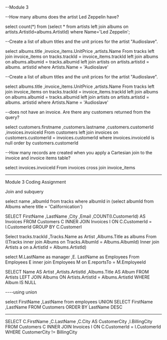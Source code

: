 --Module 3

--How many albums does the artist Led Zeppelin
have? 

select count(*) from (select *
from artists
left join albums
on artists.ArtistId=albums.ArtistId)
where Name='Led Zeppelin';


--Create a list of album titles and the unit prices for the artist "Audioslave".

select albums.title
,invoice_items.UnitPrice
,artists.Name
From tracks left join invoice_items on tracks.trackId = invoice_items.trackId
left join albums on albums.albumid = tracks.albumid
left join artists on artists.artistid = albums. artistid
where Artists.Name = 'Audioslave'

--Create a list of album titles and the unit prices for the artist "Audioslave".

select albums.title
,invoice_items.UnitPrice
,artists.Name
From tracks left join invoice_items on tracks.trackId = invoice_items.trackId
left join albums on albums.albumid = tracks.albumid
left join artists on artists.artistid = albums. artistid
where Artists.Name = 'Audioslave'

--does not have an invoice. Are there any customers returned from the query?  

select customers.firstname
,customers.lastname
,customers.customerId
,invoices.invoiceId
From customers left join invoices on customers.customerId = invoices.customerId
where invoices.invoiceId is null
order by customers.customerId

--How many records are created when you apply a Cartesian join to the invoice and invoice items table?

select invoices.invoiceId
From invoices cross join invoice_items


-----------------------------------------------------------------------------
Module 3 Coding Assignment

Join and subquery

select name
,albumId
from tracks
where albumId in (select albumId
from Albums
where title = 'Californication') 

SELECT FirstName
,LastName
,City
,Email
,COUNT(I.CustomerId) AS Invoices
FROM Customers C INNER JOIN Invoices I
ON C.CustomerId = I.CustomerId
GROUP BY C.CustomerI

Select tracks.trackId
,Tracks.Name as Artist
,Albums.Title as albums
From ((Tracks inner join Albums on Tracks.AlbumId = Albums.AlbumId)
Inner join Artists a 
on a.ArtistId = Albums.ArtistId)


select
M.LastName as manager
,E. LastName as Employees
From Employees E inner join Employees M
on E.reportsTo = M.EmployeeId



SELECT Name AS Artist
,Artists.ArtistId
,Albums.Title AS Album
FROM Artists
LEFT JOIN Albums
ON Artists.ArtistId = Albums.ArtistId
WHERE Album IS NULL

----using union 

select FirstName
,LastName
from employees
UNION
SELECT FirstName
,LastName
FROM Customers
ORDER BY LastName DESC

------
SELECT C.FirstName
,C.LastName
,C.City AS CustomerCity
,I.BillingCity
FROM Customers C
INNER JOIN Invoices I
ON C.CustomerId = I.CustomerId
WHERE CustomerCity != BillingCity
